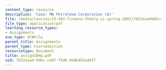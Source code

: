 ```yaml
---
content_type: resource
description: 'Case: MW Petroleum Corporation (A)'
file: /media/courses/15-402-finance-theory-ii-spring-2003/7832eaa49dbcca07f5d69e86492ad437_assign10mw.pdf
file_type: application/pdf
learning_resource_types:
- Assignments
ocw_type: OCWFile
parent_title: Assignments
parent_type: CourseSection
resourcetype: Document
title: assign10mw.pdf
uid: 7832eaa4-9dbc-ca07-f5d6-9e86492ad437
---
```


